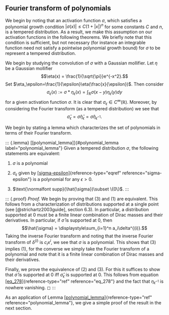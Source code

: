 ## Fourier transform of polynomials

We begin by noting that an activation function $\sigma$, which satisfies
a polynomial growth condition $|\sigma(x)| \leq C(1 + |x|)^n$ for some
constants $C$ and $n$, is a tempered distribution. As a result, we make
this assumption on our activation functions in the following theorems.
We briefly note that this condition is sufficient, but not necessary
(for instance an integrable function need not satisfy a pointwise
polynomial growth bound) for $\sigma$ to be represent a tempered
distribution.

We begin by studying the convolution of $\sigma$ with a Gaussian
mollifier. Let $\eta$ be a Gaussian mollifier
$$\eta(x) = \frac{1}{\sqrt{\pi}}e^{-x^2}.$$ Set
$\eta_\epsilon=\frac{1}{\epsilon}\eta(\frac{x}{\epsilon})$. Then
consider $$\label{sigma-epsilon}
\sigma_{\epsilon}(x):=\sigma\ast{\eta_\epsilon}(x)=\int_{\mathbb{R}}\sigma(x-y){\eta_\epsilon}(y)dy$$
for a given activation function $\sigma$. It is clear that
$\sigma_{\epsilon}\in C^\infty(\mathbb{R})$. Moreover, by considering
the Fourier transform (as a tempered distribution) we see that
$$\label{eq_278}
 \hat{\sigma}_{\epsilon} = \hat{\sigma}\hat{\eta}_{\epsilon} = \hat{\sigma}\eta_{\epsilon^{-1}}.$$

We begin by stating a lemma which characterizes the set of polynomials
in terms of their Fourier transform.

::: {.lemma}
[\[polynomial_lemma\]]{#polynomial_lemma label="polynomial_lemma"} Given
a tempered distribution $\sigma$, the following statements are
equivalent:

1.  $\sigma$ is a polynomial

2.  $\sigma_\epsilon$ given by
    [\[sigma-epsilon\]](#sigma-epsilon){reference-type="eqref"
    reference="sigma-epsilon"} is a polynomial for any $\epsilon>0$.

3.  $\text{\normalfont supp}(\hat{\sigma})\subset \{0\}$.
:::

::: {.proof}
*Proof.* We begin by proving that (3) and (1) are equivalent. This
follows from a characterization of distributions supported at a single
point (see [@strichartz2003guide], section 6.3). In particular, a
distribution supported at $0$ must be a finite linear combination of
Dirac masses and their derivatives. In particular, if $\hat{\sigma}$ is
supported at $0$, then
$$\hat{\sigma} = \displaystyle\sum_{i=1}^n a_i\delta^{(i)}.$$ Taking the
inverse Fourier transform and noting that the inverse Fourier transform
of $\delta^{(i)}$ is $c_ix^i$, we see that $\sigma$ is a polynomial.
This shows that (3) implies (1), for the converse we simply take the
Fourier transform of a polynomial and note that it is a finite linear
combination of Dirac masses and their derivatives.

Finally, we prove the equivalence of (2) and (3). For this it suffices
to show that $\hat{\sigma}$ is supported at $0$ iff
$\hat{\sigma}_\epsilon$ is supported at $0$. This follows from equation
[\[eq_278\]](#eq_278){reference-type="ref" reference="eq_278"} and the
fact that $\eta_{\epsilon^{-1}}$ is nowhere vanishing. ◻
:::

As an application of Lemma
[\[polynomial_lemma\]](#polynomial_lemma){reference-type="ref"
reference="polynomial_lemma"}, we give a simple proof of the result in
the next section.
